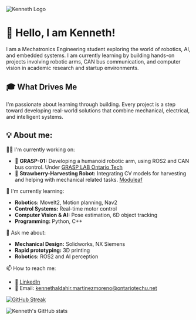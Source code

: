 
![Kenneth Logo](https://i.imgur.com/Q6Fc9J9.png)


# 👋 Hello, I am Kenneth!

I am a Mechatronics Engineering student exploring the world of robotics, AI, and embedded systems. I am currently learning by building hands-on projects involving robotic arms, CAN bus communication, and computer vision in academic research and startup environments.

## 🎓 What Drives Me
I'm passionate about learning through building. Every project is a step toward developing real-world solutions that combine mechanical, electrical, and intelligent systems.

## 💡 About me:
👩‍💻 I'm currently working on:
- 🤖 **GRASP-01:** Developing a humanoid robotic arm, using ROS2 and CAN bus control. Under [GRASP LAB Ontario Tech](https://grasplab.ca/)
- 🍓 **Strawberry-Harvesting Robot:** Integrating CV models for harvesting and helping with mechanical related tasks. [Moduleaf](https://www.moduleaf.ca/)


🧠 I'm currently learning:
- **Robotics:** MoveIt2, Motion planning, Nav2
- **Control Systems:** Real-time motor control
- **Computer Vision & AI:** Pose estimation, 6D object tracking
- **Programming:** Python, C++

💬 Ask me about:
- **Mechanical Design:** Solidworks, NX Siemens
- **Rapid prototyping:** 3D printing
- **Robotics:** ROS2 and AI perception

📫 How to reach me:
- 💼 [LinkedIn](https://www.linkedin.com/in/kenneth-martinez/)
- 📨 Email: kennethaldahir.martinezmoreno@ontariotechu.net

[![GitHub Streak](https://github-readme-streak-stats.herokuapp.com?user=Rochy0509&theme=dark&hide_border=true&mode=weekly)](https://git.io/streak-stats)

![Kenneth's GitHub stats](https://github-readme-stats.vercel.app/api?username=Rochy0509&show_icons=true&theme=transparent)


